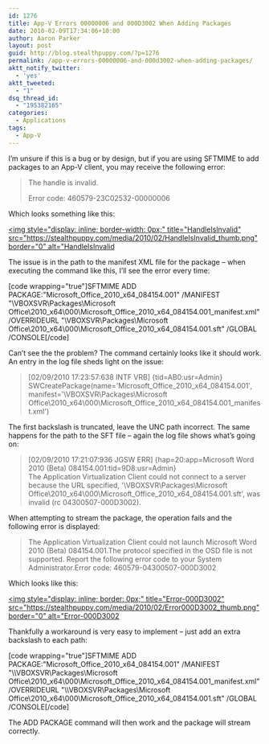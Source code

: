 ```yaml
---
id: 1276
title: App-V Errors 00000006 and 000D3002 When Adding Packages
date: 2010-02-09T17:34:06+10:00
author: Aaron Parker
layout: post
guid: http://blog.stealthpuppy.com/?p=1276
permalink: /app-v-errors-00000006-and-000d3002-when-adding-packages/
aktt_notify_twitter:
  - 'yes'
aktt_tweeted:
  - "1"
dsq_thread_id:
  - "195382165"
categories:
  - Applications
tags:
  - App-V
---
```

I’m unsure if this is a bug or by design, but if you are using SFTMIME to add packages to an App-V client, you may receive the following error:

> The handle is invalid.
> 
> Error code: 460579-23C02532-00000006

Which looks something like this:

[<img style="display: inline; border-width: 0px;" title="HandleIsInvalid" src="https://stealthpuppy.com/media/2010/02/HandleIsInvalid_thumb.png" border="0" alt="HandleIsInvalid]({{site.baseurl}}/media/2010/02/HandleIsInvalid.png)

The issue is in the path to the manifest XML file for the package – when executing the command like this, I’ll see the error every time:

[code wrapping="true"]SFTMIME ADD PACKAGE:"Microsoft\_Office\_2010\_x64\_084154.001" /MANIFEST "\\VBOXSVR\Packages\Microsoft Office\2010\_x64&#92;&#48;00\Microsoft\_Office\_2010\_x64\_084154.001\_manifest.xml" /OVERRIDEURL "\\VBOXSVR\Packages\Microsoft Office\2010\_x64&#92;&#48;00\Microsoft\_Office\_2010\_x64_084154.001.sft" /GLOBAL /CONSOLE[/code]

Can’t see the the problem? The command certainly looks like it should work. An entry in the log file sheds light on the issue:

> [02/09/2010 17:23:57:638 INTF VRB] {tid=AB0:usr=Admin}  
> SWCreatePackage(name='Microsoft\_Office\_2010\_x64\_084154.001&#8242;, manifest='\VBOXSVR\Packages\Microsoft Office\2010\_x64\000\Microsoft\_Office\_2010\_x64\_084154.001\_manifest.xml')

The first backslash is truncated, leave the UNC path incorrect. The same happens for the path to the SFT file – again the log file shows what’s going on:

> [02/09/2010 17:21:07:936 JGSW ERR] {hap=20:app=Microsoft Word 2010 (Beta) 084154.001:tid=9D8:usr=Admin}  
> The Application Virtualization Client could not connect to a server because the URL specified, '\VBOXSVR\Packages\Microsoft Office\2010\_x64\000\Microsoft\_Office\_2010\_x64_084154.001.sft', was invalid (rc 04300507-000D3002).

When attempting to stream the package, the operation fails and the following error is displayed:

> The Application Virtualization Client could not launch Microsoft Word 2010 (Beta) 084154.001.The protocol specified in the OSD file is not supported. Report the following error code to your System Administrator.Error code: 460579-04300507-000D3002

Which looks like this:

[<img style="display: inline; border: 0px;" title="Error-000D3002" src="https://stealthpuppy.com/media/2010/02/Error000D3002_thumb.png" border="0" alt="Error-000D3002]({{site.baseurl}}/media/2010/02/Error000D3002.png)

Thankfully a workaround is very easy to implement – just add an extra backslash to each path:

[code wrapping="true"]SFTMIME ADD PACKAGE:"Microsoft\_Office\_2010\_x64\_084154.001" /MANIFEST "\\\VBOXSVR\Packages\Microsoft Office\2010\_x64&#92;&#48;00\Microsoft\_Office\_2010\_x64\_084154.001\_manifest.xml" /OVERRIDEURL "\\\VBOXSVR\Packages\Microsoft Office\2010\_x64&#92;&#48;00\Microsoft\_Office\_2010\_x64_084154.001.sft" /GLOBAL /CONSOLE[/code]

The ADD PACKAGE command will then work and the package will stream correctly.
